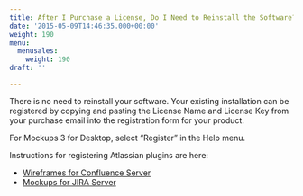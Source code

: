 ```yaml
---
title: After I Purchase a License, Do I Need to Reinstall the Software?
date: '2015-05-09T14:46:35.000+00:00'
weight: 190
menu:
  menusales:
    weight: 190
draft: ''

---
```


There is no need to reinstall your software. Your existing installation can be registered by copying and pasting the License Name and License Key from your purchase email into the registration form for your product.

For Mockups 3 for Desktop, select “Register” in the Help menu.

Instructions for registering Atlassian plugins are here:

*   [Wireframes for Confluence Server](https://docs.balsamiq.com/confluence/server/mockups2/admin-guide/#registration-instructions)
*   [Mockups for JIRA Server](https://docs.balsamiq.com/jira/server/mockups2/admin-guide/#registration-instructions)
